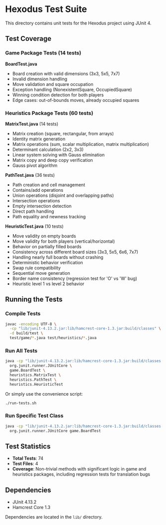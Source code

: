 # Hexodus Test Suite

This directory contains unit tests for the Hexodus project using JUnit 4.

## Test Coverage

### Game Package Tests (14 tests)
**BoardTest.java**
- Board creation with valid dimensions (3x3, 5x5, 7x7)
- Invalid dimension handling
- Move validation and square occupation
- Exception handling (NonexistentSquare, OccupiedSquare)
- Winning condition detection for both players
- Edge cases: out-of-bounds moves, already occupied squares

### Heuristics Package Tests (60 tests)
**MatrixTest.java** (14 tests)
- Matrix creation (square, rectangular, from arrays)
- Identity matrix generation
- Matrix operations (sum, scalar multiplication, matrix multiplication)
- Determinant calculation (2x2, 3x3)
- Linear system solving with Gauss elimination
- Matrix copy and deep copy verification
- Gauss pivot algorithm

**PathTest.java** (36 tests)
- Path creation and cell management
- Contains/add operations
- Union operations (disjoint and overlapping paths)
- Intersection operations
- Empty intersection detection
- Direct path handling
- Path equality and newness tracking

**HeuristicTest.java** (10 tests)
- Move validity on empty boards
- Move validity for both players (vertical/horizontal)
- Behavior on partially filled boards
- Consistency across different board sizes (3x3, 5x5, 6x6, 7x7)
- Handling nearly full boards without crashing
- Deterministic behavior verification
- Swap rule compatibility
- Sequential move generation
- Border name consistency (regression test for 'O' vs 'W' bug)
- Heuristic level 1 vs level 2 behavior

## Running the Tests

### Compile Tests
```bash
javac -encoding UTF-8 \
  -cp "lib/junit-4.13.2.jar:lib/hamcrest-core-1.3.jar:build/classes" \
  -d build/test \
  test/game/*.java test/heuristics/*.java
```

### Run All Tests
```bash
java -cp "lib/junit-4.13.2.jar:lib/hamcrest-core-1.3.jar:build/classes:build/test" \
  org.junit.runner.JUnitCore \
  game.BoardTest \
  heuristics.MatrixTest \
  heuristics.PathTest \
  heuristics.HeuristicTest
```

Or simply use the convenience script:
```bash
./run-tests.sh
```

### Run Specific Test Class
```bash
java -cp "lib/junit-4.13.2.jar:lib/hamcrest-core-1.3.jar:build/classes:build/test" \
  org.junit.runner.JUnitCore game.BoardTest
```

## Test Statistics
- **Total Tests**: 74
- **Test Files**: 4
- **Coverage**: Non-trivial methods with significant logic in game and heuristics packages, including regression tests for translation bugs

## Dependencies
- JUnit 4.13.2
- Hamcrest Core 1.3

Dependencies are located in the `lib/` directory.
